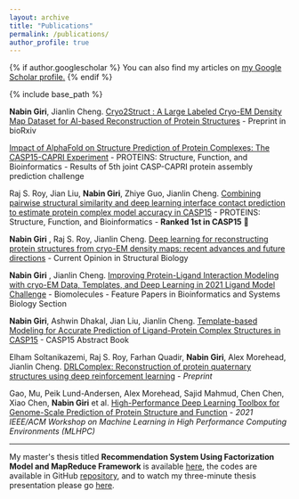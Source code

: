 ```yaml
---
layout: archive
title: "Publications"
permalink: /publications/
author_profile: true
---
```


{% if author.googlescholar %}
  You can also find my articles on <u><a href="{{author.googlescholar}}">my Google Scholar profile</a>.</u>
{% endif %}

{% include base_path %}

**Nabin Giri**, Jianlin Cheng. <a href="https://doi.org/10.1101/2023.06.14.545024" target="_blank"> Cryo2Struct : A Large Labeled Cryo-EM Density Map Dataset for AI-based Reconstruction of Protein Structures</a> - Preprint in bioRxiv

<a href="http://dx.doi.org/10.22541/au.168888815.53957253/v1" target="_blank">Impact of AlphaFold on Structure Prediction of Protein Complexes: The CASP15-CAPRI Experiment</a> - PROTEINS: Structure, Function, and Bioinformatics - Results of 5th joint CASP-CAPRI protein assembly prediction challenge

Raj S. Roy, Jian Liu, **Nabin Giri**, Zhiye Guo, Jianlin Cheng. <a href="https://onlinelibrary.wiley.com/doi/full/10.1002/prot.26542" target="_blank">Combining pairwise structural similarity and deep learning interface contact prediction to estimate protein complex model accuracy in CASP15</a> - PROTEINS: Structure, Function, and Bioinformatics - **Ranked 1st in CASP15**  🎉

**Nabin Giri** , Raj S. Roy, Jianlin Cheng. <a href="https://doi.org/10.1016/j.sbi.2023.102536" target="_blank">Deep learning for reconstructing protein structures from cryo-EM density maps: recent advances and future directions</a> - Current Opinion in Structural Biology

**Nabin Giri** , Jianlin Cheng. <a href="https://doi.org/10.3390/biom13010132" target="_blank">Improving Protein-Ligand Interaction Modeling with cryo-EM Data, Templates, and Deep Learning in 2021 Ligand Model Challenge</a> - Biomolecules - Feature Papers in Bioinformatics and Systems Biology Section

**Nabin Giri**, Ashwin Dhakal, Jian Liu, Jianlin Cheng. <a href="https://predictioncenter.org/casp15/doc/CASP15_Abstracts.pdf" target="_blank">Template-based Modeling for Accurate Prediction of Ligand-Protein Complex Structures in CASP15</a> - CASP15 Abstract Book

Elham Soltanikazemi, Raj S. Roy, Farhan Quadir, **Nabin Giri**, Alex Morehead, Jianlin Cheng. <a href="https://arxiv.org/abs/2205.13594" target="_blank">DRLComplex: Reconstruction of protein quaternary structures using deep reinforcement learning</a> - *Preprint*

Gao, Mu, Peik Lund-Andersen, Alex Morehead, Sajid Mahmud, Chen Chen, Xiao Chen, **Nabin Giri** et al. <a href="https://ieeexplore.ieee.org/stamp/stamp.jsp?tp=&arnumber=9652872" target="_blank">High-Performance Deep Learning Toolbox for Genome-Scale Prediction of Protein Structure and Function</a> - *2021 IEEE/ACM Workshop on Machine Learning in High Performance Computing Environments (MLHPC)*

---------------------------------------
My master's thesis titled **Recommendation System Using Factorization Model and MapReduce Framework** is available <a href="https://zenodo.org/record/6591586#.YpPLquzMJBY" target="_blank">here</a>, the codes are available in GitHub <a href="https://github.com/nabingiri/recommendation-system" target="_blank">repository</a>, and to watch my three-minute thesis presentation please go  <a href="https://youtu.be/KVL9eQ35YSY" target="_blank">here</a>.


